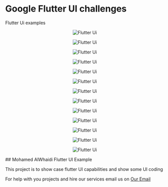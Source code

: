 # Google Flutter UI challenges

Flutter Ui examples
<p align="center">
  <img src="profile1.png" alt="Flutter Ui" title="Screenshot">
</p>
<p align="center">
  <img src="profile2.png" alt="Flutter Ui" title="Screenshot">
</p>
<p align="center">
  <img src="profile3.png" alt="Flutter Ui" title="Screenshot">
</p>
<p align="center">
  <img src="profile4.png" alt="Flutter Ui" title="Screenshot">
</p>
<p align="center">
  <img src="profile5.png" alt="Flutter Ui" title="Screenshot">
</p>
<p align="center">
  <img src="chat1.png" alt="Flutter Ui" title="Screenshot">
</p>
<p align="center">
  <img src="chat2.png" alt="Flutter Ui" title="Screenshot">
</p>
<p align="center">
  <img src="reg1.png" alt="Flutter Ui" title="Screenshot">
</p>
<p align="center">
  <img src="reg2.png" alt="Flutter Ui" title="Screenshot">
</p>
<p align="center">
  <img src="reg3.png" alt="Flutter Ui" title="Screenshot">
</p>
<p align="center">
  <img src="reg4.png" alt="Flutter Ui" title="Screenshot">
</p>
<p align="center">
  <img src="reg5.png" alt="Flutter Ui" title="Screenshot">
</p>
<p align="center">
  <img src="reg6.png" alt="Flutter Ui" title="Screenshot">
</p>
## Mohamed AlWhaidi Flutter UI Example

This project is to show case flutter UI capabilities and show some UI coding


For help with you projects and hire our services email us on [Our Email](mailto:mohamedalwhaidi@gmail.com)